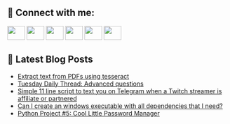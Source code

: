 ## 🔎 Connect with me:
[<img height="32" width="40" src="https://cdn.jsdelivr.net/npm/simple-icons@v5/icons/telegram.svg" />](https://t.me/bullbesh)
[<img height="32" width="40" src="https://cdn.jsdelivr.net/npm/simple-icons@v5/icons/vk.svg" />](https://vk.com/bullbesh)
[<img height="32" width="40" src="https://cdn.jsdelivr.net/npm/simple-icons@v5/icons/twitter.svg" />](https://twitter.com/bullbesh1)
[<img height="32" width="40" src="https://cdn.jsdelivr.net/npm/simple-icons@v5/icons/instagram.svg" />](https://www.instagram.com/bullbesh)
[<img height="32" width="40" src="https://cdn.jsdelivr.net/npm/simple-icons@v5/icons/reddit.svg" />](https://www.reddit.com/user/bullbesh)
[<img height="32" width="40" src="https://cdn.jsdelivr.net/npm/simple-icons@v5/icons/youtube.svg" />](https://www.youtube.com/channel/UCtfjRs6uzgq5mfm8S06WTcg)

## 📕 Latest Blog Posts
<!-- BLOG-POST-LIST:START -->
- [Extract text from PDFs using tesseract](https://www.reddit.com/r/Python/comments/vbs4re/extract_text_from_pdfs_using_tesseract/)
- [Tuesday Daily Thread: Advanced questions](https://www.reddit.com/r/Python/comments/vbq6f4/tuesday_daily_thread_advanced_questions/)
- [Simple 11 line script to text you on Telegram when a Twitch streamer is affiliate or partnered](https://www.reddit.com/r/Python/comments/vbpwdi/simple_11_line_script_to_text_you_on_telegram/)
- [Can I create an windows executable with all dependencies that I need?](https://www.reddit.com/r/Python/comments/vbpsec/can_i_create_an_windows_executable_with_all/)
- [Python Project #5: Cool Little Password Manager](https://www.reddit.com/r/Python/comments/vboroy/python_project_5_cool_little_password_manager/)
<!-- BLOG-POST-LIST:END -->
